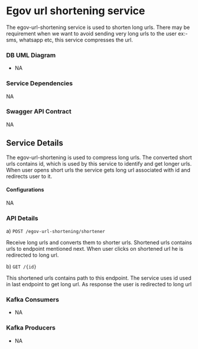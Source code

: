 # Egov url shortening service

The egov-url-shortening service is used to shorten long urls. There may be requirement when we want to avoid sending very long urls to the user ex:- sms, whatsapp etc,
this service compresses the url.

### DB UML Diagram

- NA

### Service Dependencies

NA


### Swagger API Contract

NA

## Service Details
The egov-url-shortening is used to compress long urls. The converted short urls contains id, which is used by this service to identify and get longer urls. When user opens
short urls the service gets long url associated with id and redirects user to it.


#### Configurations
NA


### API Details


a) `POST /egov-url-shortening/shortener`

Receive long urls and converts them to shorter urls. Shortened urls contains urls to endpoint mentioned next. When user clicks on shortened url he is redirected to long url.


b) `GET /{id}`

This shortened urls contains path to this endpoint. The service uses id used in last endpoint to get long url. As response the user is redirected to long url

### Kafka Consumers
- NA

### Kafka Producers
- NA
